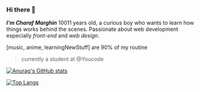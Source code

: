 ### Hi there 👋

***I'm Charaf Marghin*** 10011 years old, a curious boy who wants to learn how things works behind the scenes. Passionate about web development especially _front-end_ and _web design_.

[music, anime, learningNewStuff] are 90% of my routine

> currently a student at @Youcode


[![Anurag's GitHub stats](https://github-readme-stats.vercel.app/api?username=CH4R4F&show_icons=true&theme=prussian)](https://github.com/anuraghazra/github-readme-stats)


[![Top Langs](https://github-readme-stats.vercel.app/api/top-langs/?username=CH4R4F&theme=prussian&layout=compact&langs_count=8)](https://github.com/anuraghazra/github-readme-stats)


